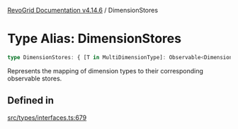 [RevoGrid Documentation v4.14.6](README.md) / DimensionStores

# Type Alias: DimensionStores

```ts
type DimensionStores: { [T in MultiDimensionType]: Observable<DimensionSettingsState> };
```

Represents the mapping of dimension types to their corresponding observable stores.

## Defined in

[src/types/interfaces.ts:679](https://github.com/revolist/revogrid/blob/62db573a68fb44a3482895267c8cda1c54f2f4d4/src/types/interfaces.ts#L679)
